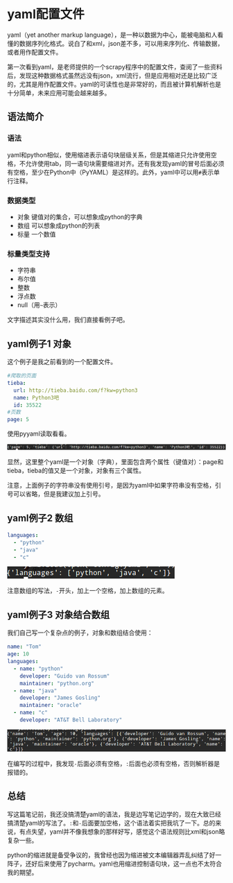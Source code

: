 # yaml配置文件

yaml（yet another markup language），是一种以数据为中心，能被电脑和人看懂的数据序列化格式。说白了和xml，json差不多，可以用来序列化、传输数据，或者用作配置文件。

第一次看到yaml，是老师提供的一个scrapy程序中的配置文件，查阅了一些资料后，发现这种数据格式虽然远没有json，xml流行，但是应用相对还是比较广泛的，尤其是用作配置文件。yaml的可读性也是非常好的，而且被计算机解析也是十分简单，未来应用可能会越来越多。

## 语法简介

### 语法

yaml和python相似，使用缩进表示语句块层级关系，但是其缩进只允许使用空格，不允许使用tab，同一语句块需要缩进对齐。还有我发现yaml的冒号后面必须有空格，至少在Python中（PyYAML）是这样的。此外，yaml中可以用`#`表示单行注释。

### 数据类型

* 对象 键值对的集合，可以想象成python的字典
* 数组 可以想象成python的列表
* 标量 一个数值

### 标量类型支持

* 字符串
* 布尔值
* 整数
* 浮点数
* null（用`~`表示）

文字描述其实没什么用，我们直接看例子吧。

## yaml例子1 对象

这个例子是我之前看到的一个配置文件。

```yaml
#爬取的页面
tieba:
  url: http://tieba.baidu.com/f?kw=python3
  name: Python3吧
  id: 35522
#页数
page: 5
```

使用pyyaml读取看看。

![](res/1.png)

显然，这里整个yaml是一个对象（字典），里面包含两个属性（键值对）：page和tieba，tieba的值又是一个对象，对象有三个属性。

注意，上面例子的字符串没有使用引号，是因为yaml中如果字符串没有空格，引号可以省略，但是我建议加上引号。

## yaml例子2 数组

```yaml
languages:
  - "python"
  - "java"
  - "c"
```

![](res/2.png)

注意数组的写法，`-`开头，加上一个空格，加上数组的元素。

## yaml例子3 对象结合数组

我们自己写一个复杂点的例子，对象和数组结合使用：

```yaml
name: "Tom"
age: 10
languages:
  - name: "python"
    developer: "Guido van Rossum"
    maintainer: "python.org"
  - name: "java"
    developer: "James Gosling"
    maintainer: "oracle"
  - name: "c"
    developer: "AT&T Bell Laboratory"
```

![](res/3.png)

在编写的过程中，我发现`-`后面必须有空格，`:`后面也必须有空格，否则解析器是报错的。

## 总结

写这篇笔记前，我还没搞清楚yaml的语法，我是边写笔记边学的，现在大致已经搞清楚yaml的写法了。`:`和`-`后面要加空格，这个语法着实把我坑了一下。总的来说，有点失望，yaml并不像我想象的那样好写，感觉这个语法规则比xml和json略复杂一些。

python的缩进就是备受争议的，我曾经也因为缩进被文本编辑器弄乱纠结了好一阵子，还好后来使用了pycharm。yaml也用缩进控制语句块，这一点也不太符合我的期望。
